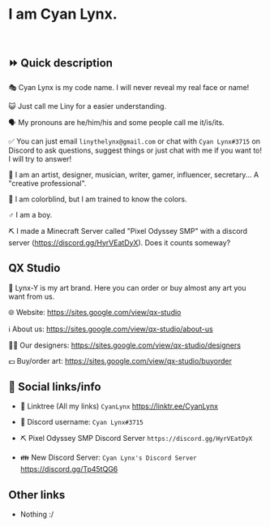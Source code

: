 # I am Cyan Lynx.

<br>

## ⏩ Quick description

🎭 Cyan Lynx is my code name. I will never reveal my real face or name!

😺 Just call me Liny for a easier understanding.

🗣️ My pronouns are he/him/his and some people call me it/is/its.

✅ You can just email ``linythelynx@gmail.com`` or chat with ``Cyan Lynx#3715`` on Discord to ask questions, suggest things or just chat with me if you want to! I will try to answer!

👔 I am an artist, designer, musician, writer, gamer, influencer, secretary... A "creative professional".

🍎 I am colorblind, but I am trained to know the colors.

♂️ I am a boy.

⛏️ I made a Minecraft Server called "Pixel Odyssey SMP" with a discord server (https://discord.gg/HyrVEatDyX). Does it counts someway?

## QX Studio

👔 Lynx-Y is my art brand. Here you can order or buy almost any art you want from us.

🌐 Website: https://sites.google.com/view/qx-studio

ℹ️ About us: https://sites.google.com/view/qx-studio/about-us

🧑‍🎨 Our designers: https://sites.google.com/view/qx-studio/designers

💵 Buy/order art: https://sites.google.com/view/qx-studio/buyorder

## 🔗 Social links/info

- 🔗 Linktree (All my links) ``CyanLynx`` https://linktr.ee/CyanLynx

- 💬 Discord username: ``Cyan Lynx#3715``

- ⛏️ Pixel Odyssey SMP Discord Server ``https://discord.gg/HyrVEatDyX``

- 👪 New Discord Server: ``Cyan Lynx's Discord Server`` https://discord.gg/Tp45tQG6 

## Other links

- Nothing :/
